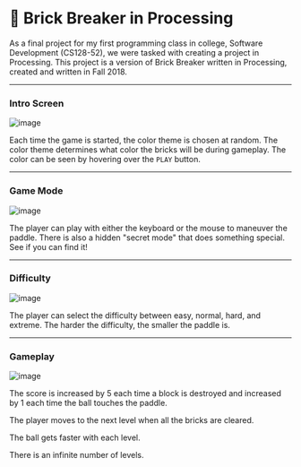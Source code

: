 # 🧱 Brick Breaker in Processing
 
As a final project for my first programming class in college, Software Development (CS128-52), we were tasked with creating a project in Processing. This project is a version of Brick Breaker written in Processing, created and written in Fall 2018.

---
### Intro Screen
![image](https://user-images.githubusercontent.com/88569965/213895559-90086ca3-d804-400d-a4e5-d48899fed0b1.png)

Each time the game is started, the color theme is chosen at random. The color theme determines what color the bricks will be during gameplay. The color can be seen by hovering over the `PLAY` button.

---
### Game Mode
![image](https://user-images.githubusercontent.com/88569965/213895572-075c014d-3a80-4b59-a4e3-2c0559d35a5c.png)

The player can play with either the keyboard or the mouse to maneuver the paddle. There is also a hidden "secret mode" that does something special. See if you can find it!

---
### Difficulty
![image](https://user-images.githubusercontent.com/88569965/213895598-c5945cc9-e7bd-40e1-bb78-b1295e482418.png)

The player can select the difficulty between easy, normal, hard, and extreme. The harder the difficulty, the smaller the paddle is.

---
### Gameplay
![image](https://user-images.githubusercontent.com/88569965/213895645-d36a1d03-107e-4de2-87c6-38c1e88af414.png)

The score is increased by 5 each time a block is destroyed and increased by 1 each time the ball touches the paddle.

The player moves to the next level when all the bricks are cleared.

The ball gets faster with each level.

There is an infinite number of levels.
